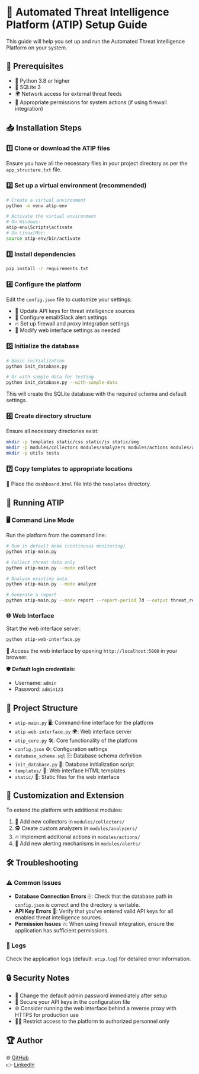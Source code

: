 # 🚀 Automated Threat Intelligence Platform (ATIP) Setup Guide

This guide will help you set up and run the Automated Threat Intelligence Platform on your system.

## 🔧 Prerequisites

- 🐍 Python 3.8 or higher
- 📂 SQLite 3
- 🌍 Network access for external threat feeds
- 🔐 Appropriate permissions for system actions (if using firewall integration)

## 📥 Installation Steps

### 1️⃣ Clone or download the ATIP files

Ensure you have all the necessary files in your project directory as per the `app_structure.txt` file.

### 2️⃣ Set up a virtual environment (recommended)

```bash
# Create a virtual environment
python -m venv atip-env

# Activate the virtual environment
# On Windows:
atip-env\Scripts\activate
# On Linux/Mac:
source atip-env/bin/activate
```

### 3️⃣ Install dependencies

```bash
pip install -r requirements.txt
```

### 4️⃣ Configure the platform

Edit the `config.json` file to customize your settings:

- 🔑 Update API keys for threat intelligence sources
- 📧 Configure email/Slack alert settings
- 🔥 Set up firewall and proxy integration settings
- 🎨 Modify web interface settings as needed

### 5️⃣ Initialize the database

```bash
# Basic initialization
python init_database.py

# Or with sample data for testing
python init_database.py --with-sample-data
```

This will create the SQLite database with the required schema and default settings.

### 6️⃣ Create directory structure

Ensure all necessary directories exist:

```bash
mkdir -p templates static/css static/js static/img
mkdir -p modules/collectors modules/analyzers modules/actions modules/alerts
mkdir -p utils tests
```

### 7️⃣ Copy templates to appropriate locations

📁 Place the `dashboard.html` file into the `templates` directory.

## 🚀 Running ATIP

### 🖥️ Command Line Mode

Run the platform from the command line:

```bash
# Run in default mode (continuous monitoring)
python atip-main.py

# Collect threat data only
python atip-main.py --mode collect

# Analyze existing data
python atip-main.py --mode analyze

# Generate a report
python atip-main.py --mode report --report-period 7d --output threat_report.json
```

### 🌐 Web Interface

Start the web interface server:

```bash
python atip-web-interface.py
```

🔗 Access the web interface by opening `http://localhost:5000` in your browser.

🛡️ **Default login credentials:**
- Username: `admin`
- Password: `admin123`

## 📂 Project Structure

- `atip-main.py` 🖥️: Command-line interface for the platform
- `atip-web-interface.py` 🌍: Web interface server
- `atip_core.py` 🛠️: Core functionality of the platform
- `config.json` ⚙️: Configuration settings
- `database_schema.sql` 🗄️: Database schema definition
- `init_database.py` 🔧: Database initialization script
- `templates/` 📁: Web interface HTML templates
- `static/` 🎨: Static files for the web interface

## 🔌 Customization and Extension

To extend the platform with additional modules:

1. 📡 Add new collectors in `modules/collectors/`
2. 🕵️ Create custom analyzers in `modules/analyzers/`
3. 🔥 Implement additional actions in `modules/actions/`
4. 📢 Add new alerting mechanisms in `modules/alerts/`

## 🛠️ Troubleshooting

### ⚠️ Common Issues

- **Database Connection Errors** 🗄️: Check that the database path in `config.json` is correct and the directory is writable.
- **API Key Errors** 🔑: Verify that you've entered valid API keys for all enabled threat intelligence sources.
- **Permission Issues** 🔥: When using firewall integration, ensure the application has sufficient permissions.

### 📜 Logs

Check the application logs (default: `atip.log`) for detailed error information.

## 🔒 Security Notes

- 🛑 Change the default admin password immediately after setup
- 🔐 Secure your API keys in the configuration file
- 🌐 Consider running the web interface behind a reverse proxy with HTTPS for production use
- 👨‍💻 Restrict access to the platform to authorized personnel only

## 🏆 Author

🌐 [GitHub](https://github.com/kunal-masurkar) <br> 👉 [LinkedIn](https://linkedin.com/in/kunal-masurkar-8494a123a)

